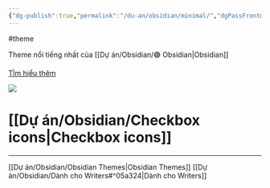 ```yaml
---
{"dg-publish":true,"permalink":"/du-an/obsidian/minimal/","dgPassFrontmatter":true}
---
```


#theme

Theme nổi tiếng nhất của [[Dự án/Obsidian/🟣 Obsidian\|Obsidian]]

[TÌm hiểu thêm](https://minimal.guide/Home)

![](https://i.imgur.com/s8EQuJb.png)



# [[Dự án/Obsidian/Checkbox icons\|Checkbox icons]]

---
[[Dự án/Obsidian/Obsidian Themes\|Obsidian Themes]]
[[Dự án/Obsidian/Dành cho Writers#^05a324\|Dành cho Writers]]